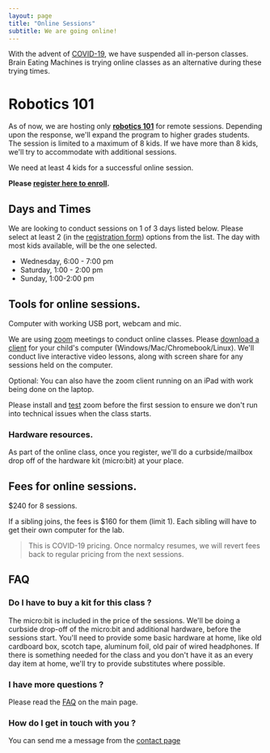 ```yaml
---
layout: page
title: "Online Sessions"
subtitle: We are going online!
---
```


With the advent of [COVID-19](https://www.nj.gov/health/cd/topics/ncov.shtml), we have suspended all in-person classes. Brain Eating Machines is trying online classes as an alternative during these trying times.

# Robotics 101

As of now, we are hosting only [**robotics 101**](/courses/101-robotics) for remote sessions. Depending upon the response, we'll expand the program to higher grades students. The session is limited to a maximum of 8 kids. If we have more than 8 kids, we'll try to accommodate with additional sessions.

We need at least 4 kids for a successful online session.

**Please [register here to enroll](/courses/register).**

## Days and Times

We are looking to conduct sessions on 1 of 3 days listed below. Please select at least 2 (in the [registration form](/courses/register)) options from the list. The day with most kids available, will be the one selected.

 * Wednesday, 6:00 - 7:00 pm
 * Saturday, 1:00 - 2:00 pm
 * Sunday, 1:00-2:00 pm

## Tools for online sessions.

Computer with working USB port, webcam and mic.

We are using [zoom](https://zoom.us) meetings to conduct online classes. Please [download a client](https://zoom.us/download) for your child's computer (Windows/Mac/Chromebook/Linux). We'll conduct live interactive  video lessons, along with screen share for any sessions held on the computer.

Optional: You can also have the zoom client running on an iPad with work being done on the laptop.

Please install and [test](https://zoom.us/test) zoom before the first session to ensure we don't run into technical issues when the class starts.

### Hardware resources.
As part of the online class, once you register, we'll do a curbside/mailbox drop off of the hardware kit (micro:bit) at your place.

## Fees for online sessions.
$240 for 8 sessions.

If a sibling joins, the fees is $160 for them (limit 1). Each sibling will have to get their own computer for the lab.

> This is COVID-19 pricing. Once normalcy resumes, we will revert fees back to regular pricing from the next sessions.

## FAQ

### Do I have to buy a kit for this class ?
The micro:bit is included in the price of the sessions. We'll be doing a curbside drop-off of the micro:bit and additional hardware, before the sessions start. You'll need to provide some basic hardware at home, like old cardboard box, scotch tape, aluminum foil, old pair of wired headphones. If there is something needed for the class and you don't have it as an every day item at home, we'll try to provide substitutes where possible.

### I have more questions ?
Please read the [FAQ](/https://braineatingmachines.com/#FAQ) on the main page.

### How do I get in touch with you ?
You can send me a message from the [contact page](https://braineatingmachines.com/aboutme/#contact)
